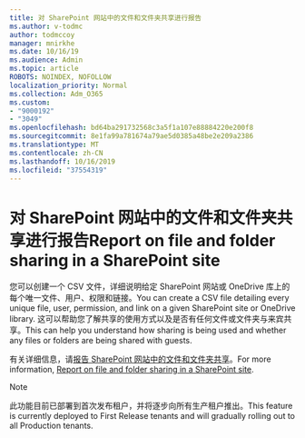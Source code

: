 ```yaml
---
title: 对 SharePoint 网站中的文件和文件夹共享进行报告
ms.author: v-todmc
author: todmccoy
manager: mnirkhe
ms.date: 10/16/19
ms.audience: Admin
ms.topic: article
ROBOTS: NOINDEX, NOFOLLOW
localization_priority: Normal
ms.collection: Adm_O365
ms.custom:
- "9000192"
- "3049"
ms.openlocfilehash: bd64ba291732568c3a5f1a107e88884220e200f8
ms.sourcegitcommit: 8e1fa99a781674a79ae5d0385a48be2e209a2386
ms.translationtype: MT
ms.contentlocale: zh-CN
ms.lasthandoff: 10/16/2019
ms.locfileid: "37554319"
---
```

# <a name="report-on-file-and-folder-sharing-in-a-sharepoint-site"></a><span data-ttu-id="aefc0-102">对 SharePoint 网站中的文件和文件夹共享进行报告</span><span class="sxs-lookup"><span data-stu-id="aefc0-102">Report on file and folder sharing in a SharePoint site</span></span>

<span data-ttu-id="aefc0-103">您可以创建一个 CSV 文件，详细说明给定 SharePoint 网站或 OneDrive 库上的每个唯一文件、用户、权限和链接。</span><span class="sxs-lookup"><span data-stu-id="aefc0-103">You can create a CSV file detailing every unique file, user, permission, and link on a given SharePoint site or OneDrive library.</span></span> <span data-ttu-id="aefc0-104">这可以帮助您了解共享的使用方式以及是否有任何文件或文件夹与来宾共享。</span><span class="sxs-lookup"><span data-stu-id="aefc0-104">This can help you understand how sharing is being used and whether any files or folders are being shared with guests.</span></span>

<span data-ttu-id="aefc0-105">有关详细信息，请[报告 SharePoint 网站中的文件和文件夹共享](https://docs.microsoft.com/en-us/sharepoint/sharing-reports)。</span><span class="sxs-lookup"><span data-stu-id="aefc0-105">For more information, [Report on file and folder sharing in a SharePoint site](https://docs.microsoft.com/en-us/sharepoint/sharing-reports).</span></span>

> [!NOTE]
> <span data-ttu-id="aefc0-106">此功能目前已部署到首次发布租户，并将逐步向所有生产租户推出。</span><span class="sxs-lookup"><span data-stu-id="aefc0-106">This feature is currently deployed to First Release tenants and will gradually rolling out to all Production tenants.</span></span>